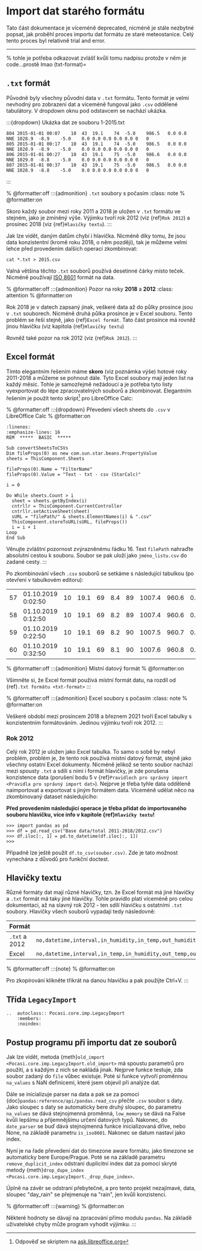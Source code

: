 # Import dat starého formátu

Tato část dokumentace je víceméně deprecated, nicméně je stále nezbytné popsat, jak proběhl proces importu dat formátu
ze staré meteostanice. Celý tento proces byl relativně trial and error.

---

% tohle je potřeba odkazovat zvlášť kvůli tomu nadpisu protože v něm je code...prostě lmao
(txt-format)=

## `.txt` formát

Původně byly všechny původní data v `.txt` formátu. Tento formát je velmi nevhodný pro zobrazení dat a víceméně fungoval
jako `.csv` oddělené tabulátory. V dropdown oknu pod odstavcem se nachází ukázka.

:::{dropdown} Ukázka dat ze souboru 1-2015.txt

```none
804	2015-01-01 00:07	10	43	19.1	74	-5.0	986.5	0.0	0.0	NNE	1028.9	-8.9	-5.0	0.0	0.0	0.0	0.0	0.0	0	0
805	2015-01-01 00:17	10	43	19.1	74	-5.0	986.5	0.0	0.0	NNE	1028.9	-8.9	-5.0	0.0	0.0	0.0	0.0	0.0	0	0
806	2015-01-01 00:27	10	43	19.1	75	-5.0	986.6	0.0	0.0	NNE	1029.0	-8.8	-5.0	0.0	0.0	0.0	0.0	0.0	0	0
807	2015-01-01 00:37	10	43	19.1	75	-5.0	986.5	0.0	0.0	NNE	1028.9	-8.8	-5.0	0.0	0.0	0.0	0.0	0.0	0	0
```

:::

% @formatter:off
:::{admonition} `.txt` soubory s počasím
:class: note
% @formatter:on

Skoro každý soubor mezi roky 2011 a 2018 je uložen v `.txt` formátu ve stejném, jako je zmíněný výše. Výjimku tvoří rok
2012 (viz {ref}`Rok 2012`) a prosinec 2018 (viz {ref}`Hlavičky textu`).
:::

Jak lze vidět, daným datům chybí i hlavička. Nicméně díky tomu, že jsou data konzistentní (kromě roku 2018, o něm
později), tak je můžeme velmi lehce před provedením dalších operací zkombinovat:

```none
cat *.txt > 2015.csv
```

Valná většina těchto `.txt` souborů používá desetinné čárky místo teček. Nicméně
používají [ISO 8601](https://en.wikipedia.org/wiki/ISO_8601)
formát na data.

% @formatter:off
:::{admonition} Pozor na roky **2018** a **2012**
:class: attention
% @formatter:on

Rok 2018 je v datech zapsaný jinak, veškeré data až do půlky prosince jsou v `.txt` souborech. Nicméně druhá půlka
prosince je v Excel souboru. Tento problém se řeší stejně, jako {ref}`Excel formát`. Tato část prosince má rovněž jinou
hlavičku (viz kapitola {ref}`Hlavičky textu`)

Rovněž také pozor na rok 2012 (viz {ref}`Rok 2012`).
:::

## Excel formát

Tímto elegantním řešením máme **skoro** (viz poznámka výše) hotové roky 2011-2018 a můžeme se pohnout dále. Tyto Excel
soubory mají jeden list na každý měsíc. Tohle je samozřejmě nežádoucí a je potřeba tyto listy vyexportovat do lépe
zpracovatelných souborů a zkombinovat. Elegantním řešením je použít tento skript[^1] pro LibreOffice Calc:

% @formatter:off
:::{dropdown} Převedení všech sheets do `.csv` v LibreOffice Calc
% @formatter:on

```{code-block} vbscript
:linenos:
:emphasize-lines: 16
REM  *****  BASIC  *****

Sub convertSheetsToCSVs
Dim fileProps(0) as new com.sun.star.beans.PropertyValue
sheets = ThisComponent.Sheets

fileProps(0).Name = "FilterName"
fileProps(0).Value = "Text - txt - csv (StarCalc)"

i = 0

Do While sheets.Count > i
  sheet = sheets.getByIndex(i)
  cntrllr = ThisComponent.CurrentController
  cntrllr.setActiveSheet(sheet)
  sURL = "filePath/" & sheets.ElementNames(i) & ".csv"
  ThisComponent.storeToURL(sURL, fileProps())
  i = i + 1
Loop
End Sub
```

Věnujte zvláštní pozornost zvýrazněnému řádku 16. Text `filePath` nahraďte absolutní cestou k souboru. Soubor se pak
uloží jako `jméno_listu.csv` do zadané cesty.
:::

Po zkombinování všech `.csv` souborů se setkáme s následující tabulkou (po otevření v tabulkovém editoru):

|    |                    |    |      |    |     |    |        |       |     |     |   |     |     |      |      |      |      |      |
|----|--------------------|----|------|----|-----|----|--------|-------|-----|-----|---|-----|-----|------|------|------|------|------|
| 57 | 01.10.2019 0:02:50 | 10 | 19.1 | 69 | 8.4 | 89 | 1007.4 | 960.6 | 0.0 | 0.0 | E | 6.7 | 8.4 | 0.00 | 0.00 | 1.80 | 0.00 | 1.80 |
| 58 | 01.10.2019 0:12:50 | 10 | 19.1 | 69 | 8.2 | 89 | 1007.4 | 960.6 | 0.0 | 0.0 | S | 6.5 | 8.2 | 0.00 | 0.00 | 1.80 | 0.00 | 1.80 |
| 59 | 01.10.2019 0:22:50 | 10 | 19.1 | 69 | 8.2 | 90 | 1007.5 | 960.7 | 0.0 | 0.0 | S | 6.7 | 8.2 | 0.00 | 0.00 | 1.80 | 0.00 | 1.80 |
| 60 | 01.10.2019 0:32:50 | 10 | 19.1 | 69 | 8.1 | 90 | 1007.6 | 960.8 | 0.0 | 0.0 | S | 6.6 | 8.1 | 0.00 | 0.00 | 1.80 | 0.00 | 1.80 |

% @formatter:off
:::{admonition} Místní datový formát
% @formatter:on

Všimněte si, že Excel formát používá místní formát datu, na rozdíl od {ref}``.txt formátu <txt-format>``
:::

% @formatter:off
:::{admonition} Excel soubory s počasím
:class: note
% @formatter:on

Veškeré období mezi prosincem 2018 a březnem 2021 tvoří Excel tabulky s konzistentním formátováním. Jedinou výjimku
tvoří rok 2012.
:::

### Rok 2012

Celý rok 2012 je uložen jako Excel tabulka. To samo o sobě by nebyl problém, problém je, že tento rok používá místní
datový formát, stejně jako všechny ostatní Excel dokumenty. Nicméně jelikož se tento soubor nachází mezi spousty `.txt`
a sdílí s nimi i formát hlavičky, je zde porušena konzistence data (porušení bodu 5 v
{ref}`Pravidlech pro správný import <Pravidla pro správný import dat>`). Nejprve je třeba tyhle data odděleně
naimportovat a exportovat s jiným formátem data. Víceméně udělat něco na zkombinovaný dataset následujícího:

**Před provedením následující operace je třeba přidat do importovaného souboru hlavičku, více info v kapitole
{ref}`Hlavičky textu`!**

```pycon
>>> import pandas as pd
>>> df = pd.read_csv("Base data/total 2011-2018/2012.csv")
>>> df.iloc[:, 1] = pd.to_datetime(df.iloc[:, 1])
>>>
```

Případně lze ještě použít `df.to_csv(soubor.csv)`. Zde je tato možnost vynechána z důvodů pro funkční doctest.

## Hlavičky textu

Různé formáty dat mají různé hlavičky, tzn. že Excel formát má jiné hlavičky a `.txt` formát má taky jiné hlavičky.
Tohle pravidlo platí víceméně pro celou dokumentaci, až na slavný rok 2012 - ten sdílí hlavičku s ostatními `.txt`
soubory. Hlavičky všech souborů vypadají tedy následovně:

|Formát|Hlavička|
|------|--------|
|`.txt` a 2012 | `no,datetime,interval,in_humidity,in_temp,out_humidity,out_temp,abs_pressure,wind_speed,gust,wind_dir,bar,dew_point,windchill,hour_rain,day_rain,week_rain,month_rain,total_rain,wind_level,gust_level` |
|Excel | `no,datetime,interval,in_temp,in_humidity,out_temp,out_humidity,bar,abs_pressure,wind_speed,gust,wind_dir,dew_point,windchill,hour_rain,day_rain,week_rain,month_rain,total_rain` |

% @formatter:off
:::{note}
% @formatter:on

Pro zkopírování klikněte třikrát na danou hlavičku a pak použijte Ctrl+V.
:::

## Třída `LegacyImport`

```{eval-rst}
..  autoclass:: Pocasi.core.imp.LegacyImport
    :members:
    :noindex:
```

## Postup programu při importu dat ze souborů

Jak lze vidět, metoda {meth}`old_import <Pocasi.core.imp.LegacyImport.old_import>` má spoustu parametrů pro použití, a s
každým z nich se nakládá jinak. Nejprve funkce testuje, zda soubor zadaný do `file` vůbec existuje. Poté si funkce
vytvoří proměnnou `na_values` s NaN definicemi, které jsem objevil při analýze dat.

Dále se inicializuje parser na data a pak se za pomocí {doc}`pandas:reference/api/pandas.read_csv` přečte `.csv` soubor
s daty. Jako sloupec s daty se automaticky bere druhý sloupec, do parametru `na_values` se dává stejnojmenná
proměnná, `low_memory` se dává na False kvůli lepšímu a příjemnějšímu určení datových typů. Nakonec, do `date_parser` se
buď dává stejnojmenná funkce inicializovaná dříve, nebo None, na základě parametru `is_iso8601`. Nakonec se datum
nastaví jako index.

Nyní je na řade převedení dat do timezone aware formátu, jako timezone se automaticky bere Europe/Prague. Poté se na
základě parametru `remove_duplicit_index` odstraní duplicitní index dat za pomocí skryté metody
{meth}`drop_dupe_index <Pocasi.core.imp.LegacyImport._drop_dupe_index>`.

Úplně na závěr se odstraní přebytečné, a pro tento projekt nezajímavé, data, sloupec "day_rain" se přejmenuje na "rain",
jen kvůli konzistenci.

% @formatter:off
:::{warning}
% @formatter:on

Některé hodnoty se dávají na zpracování přímo modulu `pandas`. Na základě uživatelské chyby může program vyhodit
výjimku.
:::

[^1]: Odpověď se skriptem
na [ask.libreoffice.org](https://ask.libreoffice.org/t/how-do-i-export-all-sheets-from-a-spreadsheet/12024/4)
